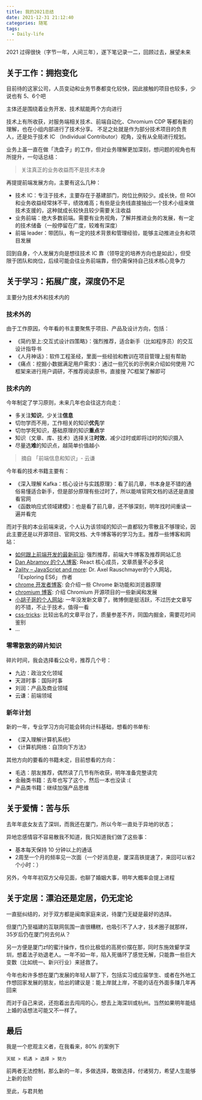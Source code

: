 ```yaml
---
title: 我的2021总结
date: 2021-12-31 21:12:40
categories: 随笔
tags: 
  - Daily-life
---
```


2021 过得很快（字节一年，人间三年），遂下笔记录一二，回顾过去，展望未来

## 关于工作：拥抱变化

目前待的这家公司，人员变动和业务节奏都变化较快，因此接触的项目也较多，少说也有 5、6个吧

主体还是围绕着业务开发、技术赋能两个方向进行

技术上有所收获，对服务端相关技术、前端自动化、Chromium CDP 等都有新的理解，也在小组内部进行了技术分享。
不足之处就是作为部分技术项目的负责人，还是处于技术 IC （Individual Contributor）视角，没有从全局进行规划。

业务上虽一直在做「洗盘子」的工作，但对业务理解更加深刻，想问题的视角也有所提升，一句话总结：
> 关注真正的业务收益而不是技术本身

再提提前端发展方向，主要有这么几种：
- 技术 IC：专注于技术，主要存在于基建部门，岗位比例较少。成长快，但 ROI 和业务收益经常抹不平，绩效难高；有些是业务线直接抽出一个技术小组来做技术支援的，这种就成长较快且较少需要关注收益
- 业务前端：绝大多数前端。需要有业务视角，了解并推进业务的发展，有一定的技术储备（一般停留在广度，较难有深度）
- 前端 leader：带团队，有一定的技术背景和管理经验，能够主动推进业务和项目发展

回到自身，个人发展方向是想往技术 IC 靠（领导定的培养方向也是如此），但受限于团队和岗位，后续可能会往业务前端靠，但仍需保持自己技术核心竞争力

## 关于学习：拓展广度，深度仍不足

主要分为技术外和技术内的

### 技术外的

由于工作原因，今年看的书主要聚焦于项目、产品及设计方向，包括：
- 《简约至上:交互式设计四策略》：强烈推荐，适合新手（比如程序员）的交互设计指导书
- 《人月神话》：软件工程圣经，里面一些经验和教训在项目管理上挺有帮助
- 《痛点：挖掘小数据满足用户需求》：通过一些冗长的示例来介绍如何使用 7C 框架来进行用户调研，不推荐阅读原书，直接搜 7C框架了解即可

### 技术内的

今年制定了学习原则，未来几年也会往这方向走：
- 多关注**知识**，少关注**信息**
- 切勿学而不用，工作相关的知识**优先**学
- 切勿学死知识，基础原理的知识**重点**学
- 知识（文章、库、技术）选择关注**时效**，减少过时或即将过时的知识摄入
- 尽量选**难**的知识点，越简单价值越小
> 摘自 「前端信息和知识」- 云谦


今年看的技术书籍主要有：
- 《深入理解 Kafka：核心设计与实践原理》：看了前几章，书本身是不错的通俗易懂适合新手，但是部分原理有些过时了，所以能啃官网文档的话还是直接看官网
- 《函数响应式领域建模》：也是看了前几章，还不够深刻，明年找时间重读一遍并看完


而对于我的本业前端来说，个人认为该领域的知识一直都较为零散且不够理论，因此主要还是以开源项目、官网文档、大牛博客等的学习为主。推荐一些博客和网站：
- [如何跟上前端开发的最新前沿](https://uptodate.frontendrescue.org/zh/): 强烈推荐，前端大牛博客及推荐网站汇总
- [Dan Abramov 的个人博客](https://overreacted.io/): React 核心成员，文章质量不必多说
- [2ality – JavaScript and more](https://2ality.com/): Dr. Axel Rauschmayer的个人网站，「Exploring ES6」 作者
- [chrome 开发者博客](https://developer.chrome.com/blog/): 会介绍一些 Chrome 新功能和浏览器原理
- [chromium 博客](https://blog.chromium.org/): 介绍 Chromium 开源项目的一些新闻和发展
- [小胡子哥的个人网站](https://www.barretlee.com/entry/): 一年没发新文章了，微博倒是挺活跃，不过历史文章写的不错，不止于技术，值得一看
- [css-tricks](https://css-tricks.com/archives/): 比较出名的文章平台了，质量参差不齐，同国内掘金，需要花时间鉴别
- ...

### 零零散散的碎片知识

碎片时间，我会选择看公众号，推荐几个号：
- 九边：政治文化领域
- 天涯时事：国际时事
- 刘润：产品及商业领域
- 云谦：前端领域

### 新年计划

新的一年，专业学习方向可能会转向计科基础，想看的书单有:
- 《深入理解计算机系统》
- 《计算机网络：自顶向下方法》

其他方向的要看的书籍未定，目前想看的方向：
- 毛选：朋友推荐，偶然读了几节有所收获，明年准备完整读完
- 金融类书籍：去年也写了这个，然后一本也没读 :(
- 产品类书籍：继续加强产品思维

## 关于爱情：苦与乐

去年年底女友去了深圳，而我还在厦门，所以今年一直处于异地的状态；

异地恋感情容不容易散我不知道，我只知道我们做了这些事：
- 基本每天保持 10 分钟以上的通话
- 2周至一个月的频率见一次面（一个好消息是，厦深高铁提速了，来回可以省2个小时：）

另外，今年年初双方父母见面，也聊了婚姻大事，明年大概率会提上进程

## 关于定居：漂泊还是定居，仍无定论

一直挺纠结的，对于双方都是闽南家庭来说，待厦门无疑是最好的选择。

但厦门乃至福建的互联网氛围一直很糟糕，也吸引不了人才，技术圈子就那样，35岁后仍在厦门何去何从？

另一方便是厦门zf的蜜汁操作，性价比极低的高房价摆在那，同时东施效颦学深圳，想着法子劝退老人。一年不如一年，陷入死循环了感觉无解，只能靠一些巨大变数（比如统一、新兴行业）来拯救了。

今年也和许多想在厦门发展的年轻人聊了下，包括实习或应届学生、或者在外地工作想回家发展的朋友，给出的建议是：能上岸就上岸，不能的话在外面多赚几年再回来

而对于自己来说，还抱着出去闯闯的心，想去上海深圳或杭州。当然如果明年能结上婚的话想法可能又不一样了。


## 最后

我是一个悲观主义者，在我看来，80% 的案例下
```
天赋 > 机遇 > 选择 > 努力
```

前两者无法控制，那么新的一年，多做选择，敢做选择，付诸努力，希望人生能够上新的台阶

至此，与君共勉